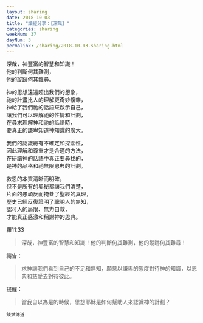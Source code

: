 ```yaml
---
layout: sharing
date: 2018-10-03
title: "讀經分享：【深哉】"
categories: sharing
weekNum: 37
dayNum: 3
permalink: /sharing/2018-10-03-sharing.html
---
```


深哉，神豐富的智慧和知識！  
他的判斷何其難測，  
他的蹤跡何其難尋。  

神的思想遠遠超出我們的想象，  
祂的計畫比人的理解更奇妙複雜，  
神給了我們祂的話語來啟示自己，  
讓我們可以理解祂的性情和計劃，  
在尋求理解神和祂的話語時，  
要真正的謙卑知道神知識的廣大。  

我們的認識總有不確定和探索性，  
因此理解和尊重才是合適的方法，  
在研讀神的話語中真正要尋找的，  
是神的品格和祂無限恩典的計劃。  

救恩的本質清晰而明確，  
但不是所有的奧秘都讓我們清楚，  
片面的愚頑反而掩蓋了聖經的真理，  
歷史已經反復證明了聰明人的無知，  
認可人的局限、無力自救，  
才能真正感激和稱謝神的恩典。  

羅11:33
>深哉，神豐富的智慧和知識！他的判斷何其難測，他的蹤跡何其難尋！

禱告：
>求神讓我們看到自己的不足和無知，願意以謙卑的態度對待神的知識，以恩典和慈愛去對待彼此。

提醒：
>當我自以為是的時候，思想耶穌是如何幫助人來認識神的計劃？

`錢斌傳道`
